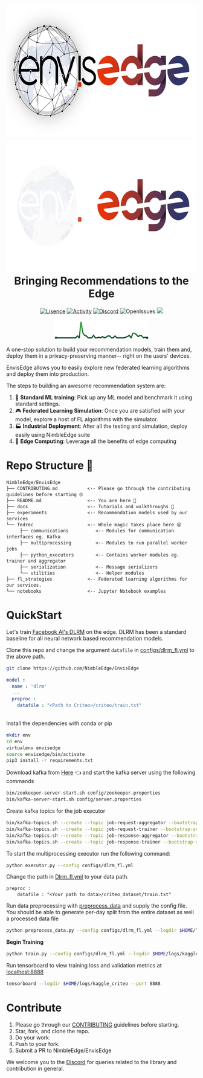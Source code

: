 <h1 align="center">

  <br>
  <img src="./assets/envisedge-banner-dark.png#gh-light-mode-only" alt="EnvisEdge"/ height="350" width="700">
  <img src="./assets/envisedge-banner-light.png#gh-dark-mode-only" alt="EnvisEdge"/ height="350" width="700">
  <br>
  Bringing Recommendations to the Edge
  <br>

</h1>
<p align="center">
<a href=""><img src="https://img.shields.io/github/license/NimbleEdge/EnvisEdge?style=plastic" alt="Lisence"></a>
<a href=""><img src="https://img.shields.io/github/last-commit/NimbleEdge/EnvisEdge?style=plastic" alt="Activity"></a>
<a href="https://nimbleedge.ai/discord"><img src="https://img.shields.io/discord/889803721339445288?color=purple&label=Discord&style=plastic" alt="Discord"></a>
<img src="https://img.shields.io/github/issues/NimbleEdge/EnvisEdge?style=plastic&color=blue" alt="OpenIssues">
<a href=""><img src="https://github.com/NimbleEdge/EnvisEdge/actions/workflows/codeql-analysis.yml/badge.svg"></a>  

<br>
<br>
<a href="https://github.com/NimbleEdge/EnvisEdge/pulse"><img src="./assets/sparkline-banner.png" alt="Sparkline"/ height="50" width="250"></a>
<br>  
</p>

A one-stop solution to build your recommendation models, train them and, deploy them in a privacy-preserving manner-- right on the users' devices.

EnvisEdge allows you to easily explore new federated learning algorithms and deploy them into production.

The steps to building an awesome recommendation system are:
1. 🔩 **Standard ML training**: Pick up any ML model and benchmark it using standard settings.
2. 🎮 **Federated Learning Simulation**: Once you are satisfied with your model, explore a host of FL algorithms with the simulator.
3. 🏭 **Industrial Deployment**: After all the testing and simulation, deploy easily using NimbleEdge suite
4. 🚀 **Edge Computing**: Leverage all the benefits of edge computing

# Repo Structure 🏢
  
 ```
NimbleEdge/EnvisEdge
├── CONTRIBUTING.md           <-- Please go through the contributing guidelines before starting 🤓
├── README.md                 <-- You are here 📌
├── docs                      <-- Tutorials and walkthroughs 🧐
├── experiments               <-- Recommendation models used by our services
└── fedrec                    <-- Whole magic takes place here 😜 
      ├── communications          <-- Modules for communication interfaces eg. Kafka
      ├── multiprocessing         <-- Modules to run parallel worker jobs
      ├── python_executors        <-- Contains worker modules eg. trainer and aggregator
      ├── serialization           <-- Message serializers
      └── utilities               <-- Helper modules
├── fl_strategies             <-- Federated learning algorithms for our services.
└── notebooks                 <-- Jupyter Notebook examples
``` 
  
# QuickStart

Let's train [Facebook AI's DLRM](https://arxiv.org/abs/1906.00091) on the edge. DLRM has been a standard baseline for all neural network based recommendation models.

Clone this repo and change the argument `datafile` in [configs/dlrm_fl.yml](configs/dlrm_fl.yml) to the above path.
```bash
git clone https://github.com/NimbleEdge/EnvisEdge
```
```yml
model :
  name : 'dlrm'
  ...
  preproc :
    datafile : "<Path to Criteo>/criteo/train.txt"
 
```
Install the dependencies with conda or pip
```bash
mkdir env
cd env
virtualenv envisedge 
source envisedge/bin/activate 
pip3 install -r requirements.txt
``` 
Download kafka from [Here](https://github.com/apache/kafka) 👈
and start the kafka server using the following commands

```bash
bin/zookeeper-server-start.sh config/zookeeper.properties
bin/kafka-server-start.sh config/server.properties
```
Create kafka topics for the job executor

```bash
bin/kafka-topics.sh --create --topic job-request-aggregator --bootstrap-server localhost:9092 --partitions 1 --replication-factor 1
bin/kafka-topics.sh --create --topic job-request-trainer --bootstrap-server localhost:9092 --partitions 1 --replication-factor 1
bin/kafka-topics.sh --create --topic job-response-aggregator --bootstrap-server localhost:9092 --partitions 1 --replication-factor 1
bin/kafka-topics.sh --create --topic job-response-trainer --bootstrap-server localhost:9092 --partitions 1 --replication-factor 1
```

To start the multiprocessing executor run the following command:

```bash
python executor.py --config configs/dlrm_fl.yml
```
Change the path in [Dlrm_fl.yml](configs/dlrm_fl.yml) to your data path.
```
preproc :
    datafile : "<Your path to data>/criteo_dataset/train.txt"
```
Run data preprocessing with [preprocess_data](preprocess_data.py) and supply the config file. You should be able to generate per-day split from the entire dataset as well a processed data file
```bash
python preprocess_data.py --config configs/dlrm_fl.yml --logdir $HOME/logs/kaggle_criteo/exp_1
```

**Begin Training**
```bash
python train.py --config configs/dlrm_fl.yml --logdir $HOME/logs/kaggle_criteo/exp_3 --num_eval_batches 1000 --devices 0
```

Run tensorboard to view training loss and validation metrics at [localhost:8888](http://localhost:8888/)
```bash
tensorboard --logdir $HOME/logs/kaggle_criteo --port 8888
```
# Contribute

1. Please go through our [CONTRIBUTING](https://github.com/NimbleEdge/EnvisEdge/blob/main/CONTRIBUTING.md) guidelines before starting.
2. Star, fork, and clone the repo.
3. Do your work.
4. Push to your fork.
5. Submit a PR to NimbleEdge/EnvisEdge

We welcome you to the [Discord](https://nimbleedge.ai/discord) for queries related to the library and contribution in general.
